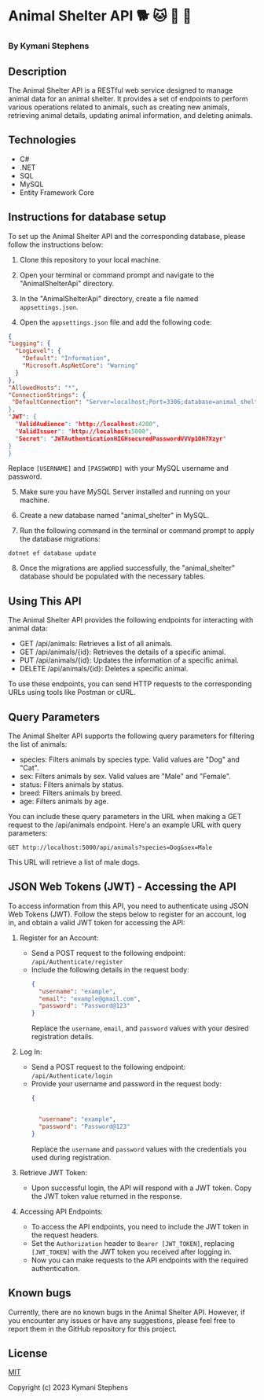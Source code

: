 # Animal Shelter API 🐕 🐱 🐶 🐾

### By Kymani Stephens

## Description

The Animal Shelter API is a RESTful web service designed to manage animal data for an animal shelter. It provides a set of endpoints to perform various operations related to animals, such as creating new animals, retrieving animal details, updating animal information, and deleting animals.

## Technologies

- C#
- .NET
- SQL
- MySQL
- Entity Framework Core

## Instructions for database setup

To set up the Animal Shelter API and the corresponding database, please follow the instructions below:

1. Clone this repository to your local machine.

2. Open your terminal or command prompt and navigate to the "AnimalShelterApi" directory.

3. In the "AnimalShelterApi" directory, create a file named `appsettings.json`.

4. Open the `appsettings.json` file and add the following code:

```json 
{
"Logging": {
  "LogLevel": {
    "Default": "Information",
    "Microsoft.AspNetCore": "Warning"
  }
},
"AllowedHosts": "*",
"ConnectionStrings": {
 "DefaultConnection": "Server=localhost;Port=3306;database=animal_shelter;uid=[USERNAME];pwd=[PASSWORD];
},
"JWT": {
  "ValidAudience": "http://localhost:4200",
  "ValidIssuer": "http://localhost:5000",
  "Secret": "JWTAuthenticationHIGHsecuredPasswordVVVp1OH7Xzyr" 
}
}
```

Replace `[USERNAME]` and `[PASSWORD]` with your MySQL username and password.

5. Make sure you have MySQL Server installed and running on your machine.

6. Create a new database named "animal_shelter" in MySQL.

7. Run the following command in the terminal or command prompt to apply the database migrations:

```
dotnet ef database update
```

8. Once the migrations are applied successfully, the "animal_shelter" database should be populated with the necessary tables.

## Using This API

The Animal Shelter API provides the following endpoints for interacting with animal data:

- GET /api/animals: Retrieves a list of all animals.
- GET /api/animals/{id}: Retrieves the details of a specific animal.
- PUT /api/animals/{id}: Updates the information of a specific animal.
- DELETE /api/animals/{id}: Deletes a specific animal.

To use these endpoints, you can send HTTP requests to the corresponding URLs using tools like Postman or cURL.

## Query Parameters

The Animal Shelter API supports the following query parameters for filtering the list of animals:

- species: Filters animals by species type. Valid values are "Dog" and "Cat".
- sex: Filters animals by sex. Valid values are "Male" and "Female".
- status: Filters animals by status.
- breed: Filters animals by breed.
- age: Filters animals by age.

You can include these query parameters in the URL when making a GET request to the /api/animals endpoint. Here's an example URL with query parameters:

```
GET http://localhost:5000/api/animals?species=Dog&sex=Male
```

This URL will retrieve a list of male dogs.

## JSON Web Tokens (JWT) - Accessing the API

To access information from this API, you need to authenticate using JSON Web Tokens (JWT). Follow the steps below to register for an account, log in, and obtain a valid JWT token for accessing the API:

1. Register for an Account:
   - Send a POST request to the following endpoint: `/api/Authenticate/register`
   - Include the following details in the request body:
     ```json
     {
       "username": "example",
       "email": "example@gmail.com",
       "password": "Password@123"
     }
     ```
     Replace the `username`, `email`, and `password` values with your desired registration details.

2. Log In:
   - Send a POST request to the following endpoint: `/api/Authenticate/login`
   - Provide your username and password in the request body:
     ```json
     {


       "username": "example",
       "password": "Password@123"
     }
     ```
     Replace the `username` and `password` values with the credentials you used during registration.

3. Retrieve JWT Token:
   - Upon successful login, the API will respond with a JWT token. Copy the JWT token value returned in the response.

4. Accessing API Endpoints:
   - To access the API endpoints, you need to include the JWT token in the request headers.
   - Set the `Authorization` header to `Bearer [JWT_TOKEN]`, replacing `[JWT_TOKEN]` with the JWT token you received after logging in.
   - Now you can make requests to the API endpoints with the required authentication.

## Known bugs

Currently, there are no known bugs in the Animal Shelter API. However, if you encounter any issues or have any suggestions, please feel free to report them in the GitHub repository for this project.

## License

[MIT](https://opensource.org/licenses/MIT)

Copyright (c) 2023 Kymani Stephens